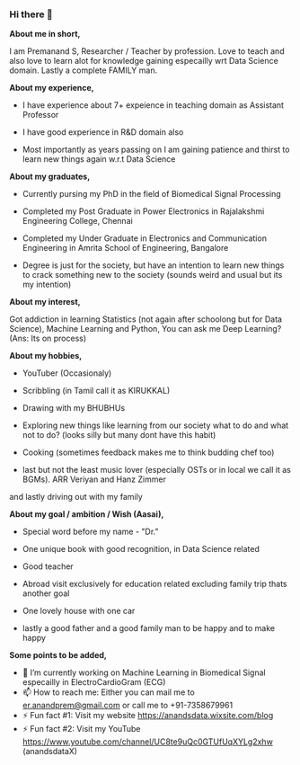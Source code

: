 ### Hi there 👋

**About me in short,**

I am Premanand S, Researcher / Teacher by profession. Love to teach and also love to learn alot for knowledge gaining especailly wrt Data Science domain. Lastly a complete FAMILY man. 

**About my experience,**

* I have experience about 7+ expeience in teaching domain as Assistant Professor

* I have good experience in R&D domain also

* Most importantly as years passing on I am gaining patience and thirst to learn new things again w.r.t Data Science 

**About my graduates,**

* Currently pursing my PhD in the field of Biomedical Signal Processing

* Completed my Post Graduate in Power Electronics in Rajalakshmi Engineering College, Chennai

* Completed my Under Graduate in Electronics and Communication Engineering in Amrita School of Engineering, Bangalore

* Degree is just for the society, but have an intention to learn new things to crack something new to the society (sounds weird and usual but its my intention)

**About my interest,**

Got addiction in learning Statistics (not again after schoolong but for Data Science), Machine Learning and Python, You can ask me Deep Learning? (Ans: Its on process) 

**About my hobbies,**

* YouTuber (Occasionaly) 

* Scribbling (in Tamil call it as KIRUKKAL) 

* Drawing with my BHUBHUs

* Exploring new things like learning from our society what to do and what not to do? (looks silly but many dont have this habit)

* Cooking (sometimes feedback makes me to think budding chef too) 

* last but not the least music lover (especially OSTs or in local we call it as BGMs). ARR Veriyan and Hanz Zimmer  

and lastly driving out with my family

**About my goal / ambition / Wish (Aasai),**

* Special word before my name - "Dr."

* One unique book with good recognition, in Data Science related

* Good teacher

* Abroad visit exclusively for education related excluding family trip thats another goal

* One lovely house with one car

* lastly a good father and a good family man to be happy and to make happy

**Some points to be added,**

- 🔭 I’m currently working on Machine Learning in Biomedical Signal especailly in ElectroCardioGram (ECG)
- 📫 How to reach me: Either you can mail me to er.anandprem@gmail.com or call me to +91-7358679961  
- ⚡ Fun fact #1: Visit my website https://anandsdata.wixsite.com/blog 
- ⚡ Fun fact #2: Visit my YouTube https://www.youtube.com/channel/UC8te9uQc0GTUfUqXYLg2xhw (anandsdataX)

 
